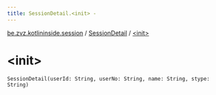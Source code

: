 ```yaml
---
title: SessionDetail.<init> - 
---
```


[be.zvz.kotlininside.session](../index.html) / [SessionDetail](index.html) / [&lt;init&gt;](./-init-.html)

# &lt;init&gt;

`SessionDetail(userId: String, userNo: String, name: String, stype: String)`